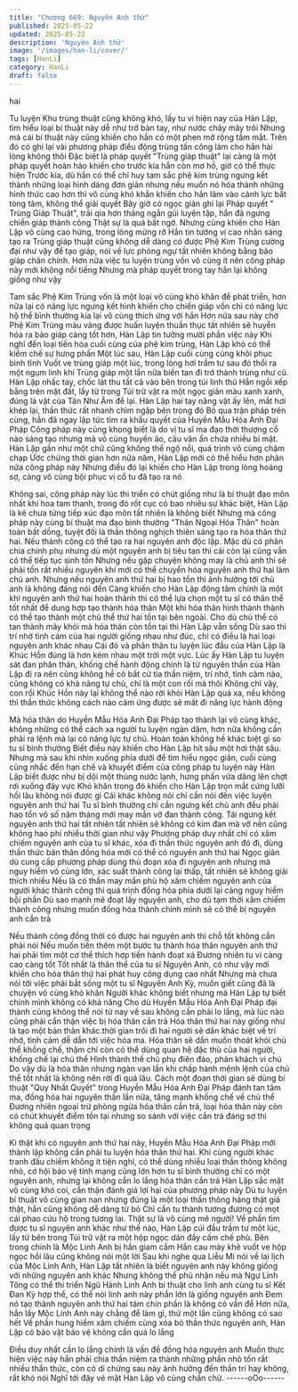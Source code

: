 ```yaml
---
title: "Chương 669: Nguyên Anh thứ"
published: 2025-05-22
updated: 2025-05-22
description: 'Nguyên Anh thứ'
image: '/images/han-li/cover/'
tags: [HanLi]
category: HanLi
draft: false
---
```


hai

Tu luyện Khu trùng thuật cũng không khó, lấy tu vi hiện nay của
Hàn Lập, tìm hiểu loại bí thuật này dễ như trở bàn tay, như nước
chảy mây trôi
Nhưng mà cái bí thuật này cũng khiến cho hắn có một phen mở
rộng tầm mắt. Trên đó có ghi lại vài phương pháp điều động trùng
tấn công làm cho hắn hài lòng không thôi
Đặc biệt là pháp quyết "Trùng giáp thuật" lại càng là một pháp
quyết hoàn hảo khiến cho trước kia hắn còn mơ hồ, giờ có thể
thực hiện
Trước kia, dù hắn có thể chỉ huy tam sắc phệ kim trùng ngưng kết
thành những loại hình dáng đơn giản nhưng nếu muốn nó hóa
thành những hình thức cao hơn thì vô cùng khó khắn khiến cho
hắn lâm vào cảnh lực bất tòng tâm, không thể giải quyết
Bây giờ có ngọc giản ghi lại Pháp quyết " Trùng Giáp Thuật", trải
qia hơn tháng ngắn gủi luyện tập, hắn đã ngưng chiến giáp thành
công
Thật sự là quá bất ngờ. Nhưng cũng khiến cho Hàn Lập vô cùng
cao hứng, trong lòng mừng rỡ
Hắn tin tường vị cao nhân sáng tạo ra Trùng giáp thuật cũng
không dễ dàng có được Phệ Kim Trùng cường đại như vậy để tạo
giáp, nói về lực phòng ngự tất nhiên không bằng bảo giáp chân
chính. Hơn nữa việc tu luyện trùng vốn vô cùng ít nên công pháp
này mới không nổi tiếng
Nhưng mà pháp quyết trong tay hắn lại không giống như vậy

Tam sắc Phệ Kim Trùng vốn là một loại vô cùng khó khăn để phát
triển, hơn nữa lại có năng lực ngưng kết hình khiến cho chiến
giáp vốn chỉ có năng lực hộ thể bình thường kia lại vô cùng thích
ứng với hắn
Hơn nữa sau này chờ Phệ Kim Trùng màu vàng được huấn luyện
thuần thục tất nhiên sẽ huyễn hóa ra bảo giáp càng tốt hơn, Hàn
Lập tin tưởng mười phần việc này
Khi nghĩ đến loại tiến hóa cuối cùng của phệ kim trùng, Hàn Lập
khó có thể kiềm chế sự hưng phấn
Một lúc sau, Hàn Lập cuối cùng cũng khôi phục bình tĩnh
Vuốt ve trùng giáp một lúc, trong lòng hơi trầm tư sau đó thổi ra
một ngụm linh khí
Trùng giáp một lần nữa biến tan đi trở thành trùng như cũ. Hàn
Lập nhấc tay, chốc lát thu tất cả vào bên trong túi linh thú
Hắn ngồi xếp bằng trên mặt đất, lấy từ trong Túi trữ vật ra một
ngọc giản màu xanh xanh, đúng là vật của Tân Như Âm để lại.
Hàn Lập hai tay nâng vật ấy lên, mắt hơi khép lại, thần thức rất
nhanh chìm ngập bên trong đó
Bỏ qua trận pháp trên cùng, hắn đã ngay lập tức tìm ra khẩu
quyết của Huyền Mẫu Hóa Anh Đại Pháp
Công pháp này cũng khong biết là do vị tu sĩ ma đạo thời thượng
cổ nào sáng tạo nhưng mà vô cùng huyền ảo, câu văn ẩn chứa
nhiều bí mật. Hàn Lập gần như một chữ cũng không thể ngộ nổi,
quá trình vô cùng chậm chạp
Ước chừng thời gian hơn nửa năm, Hàn Lập mới có thể hiểu hơn
phân nửa công pháp này
Nhưng điều đó lại khiến cho Hàn Lập trong lòng hoảng sợ, càng
vô cùng bội phục vị cổ tu đã tạo ra nó

Không sai, công pháp này lúc thi triển có chút giống như là bí
thuật đạo môn nhất khí hoa tam thanh, trong đó rốt cục có bao
nhiêu sự khác biệt, Hàn Lập là kẻ chưa từng tiếp xúc đạo môn tất
nhiên là không biết
Nhưng mà công pháp này cùng bí thuật ma đạo bình thường
"Thân Ngoại Hóa Thân" hoàn toàn bất dồng, tuyệt đối là thần
thông nghịch thiên sáng tạo ra hóa thân thứ hai. Nếu thành công
có thể tạo ra hai nguyên anh độc lập. Mặc dù có phân chia chính
phụ nhưng dù một nguyên anh bị tiêu tan thì cái còn lại cũng vẫn
có thể tiếp tục sinh tồn
Nhưng nếu gặp chuyện không may là chủ anh thì sẽ phải tốn rất
nhiều nguyên khí mới có thể chuyển hóa nguyên anh thứ hai làm
chủ anh. Nhưng nếu nguyên anh thứ hai bị hao tổn thì ảnh hưởng
tới chủ anh là không đáng nói đến
Càng khiến cho Hàn Lập động tâm chính là một khi nguyên anh
thứ hai hoàn thành thì có thể lựa chọn một tu sĩ có thân thể tốt
nhất để dung hợp tạo thành hóa thân
Một khi hóa thân hình thành thành có thể tạo thành một chủ thể
thứ hai tồn tại bên ngoài. Cho dù chủ thể có tan thành mây khói
mà hóa thân còn tồn tại thì Hàn Lập vẫn sống
Dù sao thì trí nhớ tình cảm của hai người giống nhau như đúc, chỉ
có điều là hai loại nguyên anh khác nhau
Cái đó và phân thân tu luyện lúc đầu của Hàn Lập là Khúc Hồn
đúng là hơn kém nhau một trời một vực.
Lúc ấy Hàn Lập tu luyện sát đan phân thân, khống chế hành động
chính là từ nguyên thần của Hàn Lập đi ra nên cũng không hề có
bất cứ tia thần niệm, trí nhớ, tình cảm nào, cũng không có khả
năng tự chủ, chỉ là một con rối mà thôi
Không chỉ vậy, con rối Khúc Hồn này lại không thể nào rời khỏi
Hàn Lập quá xa, nếu không thì thần thức không cách nào cảm
ứng được sẽ mất đi năng lực hành động

Mà hóa thân do Huyền Mẫu Hóa Anh Đại Pháp tạo thành lại vô
cùng khác, không những có thể cách xa người tu luyện ngàn
dặm, hơn nữa không cần phải ra lệnh mà lại có năng lực tự chủ.
Hoàn toàn không hề khác biệt gì so tu sĩ bình thường
Biết điều này khiến cho Hàn Lập hít sâu một hơi thật sâu.
Nhưng mà sau khi nhìn xuống phía dưới để tìm hiểu ngọc giản,
cuối cùng cũng nhắc đến hạn chế và khuyết điểm của công pháp
tu luyện này
Hàn Lập biết được như bị dội một thùng nước lạnh, hưng phấn
vừa dâng lên chợt rơi xuống đáy vực
Khó khăn trong đó khiến cho Hàn Lập trọn mắt cứng lưỡi hồi lâu
không nói được gì
Cái khác không nói chỉ cần nói đến việc luyện nguyên anh thứ hai
Tu sĩ bình thường chỉ cần ngưng kết chủ anh đều phải hao tổn vô
số năm tháng mới may mắn vỡ đan thành công. Tái ngưng kết
nguyên anh thứ hai tất nhiên tất nhiên sẽ không có kim đan mà
vỡ nên cũng không hao phí nhiều thời gian như vậy
Phương pháp duy nhất chỉ có xâm chiếm nguyên anh của tu sĩ
khác, xóa đi thần thức nguyên anh đó đi, dùng thần thức bản thân
đồng hóa mới có thể có nguyên anh thứ hai
Ngọc giản dù cung cấp phương pháp dùng thủ đoạn xóa đi
nguyên anh nhưng mà nguy hiểm vô cùng lớn, xác suất thành
công lại thấp, tất nhiên sẽ không giải thích nhiều
Nếu là có thần may mắn phù hộ xâm chiếm nguyên anh của
người khác thành công thì quá trình đồng hóa phía dưới lại càng
nguy hiểm bội phần
Dù sao mạnh mẽ đoạt lấy nguyên anh, cho dù tạm thời xâm
chiếm thành công nhưng muốn đồng hóa thành chính mình sẽ có
thể bị nguyên anh cắn trả

Nếu thành công đồng thời có được hai nguyên anh thì chỗ tốt
không cần phải nói
Nếu muốn tiến thêm một bước tu thành hóa thân nguyên anh thứ
hai phải tìm một cơ thể thích hợp tiến hành đoạt xá
Đương nhiên tu vi càng cao càng tốt
Tốt nhất là thân thể của tu sĩ Nguyên Anh, có như vậy mới khiến
cho hóa thân thứ hai phát huy công dụng cao nhất
Nhưng mà chưa nói tới việc phải bắt sống một tu sĩ Nguyên Anh
Kỳ, muốn giết cũng đã là chuyện vô cùng khó khăn
Người khác không biết nhưng mà Hàn Lập tự biết chính mình
không có khả năng
Cho dù Huyền Mẫu Hóa Anh Đại Pháp đại thành cũng không thể
nói từ nay về sau không cần phải lo lắng, mà lúc nào cũng phải
cẩn thận việc bị hóa thân cắn trả
Hóa thân thứ hai này giống như là tạo một bản thân khác.thời
gian trôi đi hai người sẽ dần khác biệt về trí nhớ, tình cảm dễ dẫn
tới việc hóa ma. Hóa thân sẽ dần muốn thoát khỏi chủ thể khống
chế, thậm chí còn có thể dùng quan hệ đặc thù của hai người,
khống chế lại chủ thể
Hình thành thế chủ phụ điên đảo, phản khách vi chủ
Do vậy dù là hóa thân nhưng ngàn vạn lần khi chấp hành mệnh
lệnh của chủ thể tốt nhất là không nên rời đi quá lâu. Cách một
đoạn thời gian sẽ dùng bí thuật "Quy Nhất Quyết" trong Huyền
Mẫu Hóa Anh Đại Pháp đánh tan tâm ma, đồng hóa hai nguyên
thần lần nữa, tăng mạnh khống chế về chủ thể
Đương nhiên ngoại trừ phòng ngừa hóa thân cắn trả, loại hóa
thân này còn có chút khuyết điểm tồn tại nhưng so sánh với việc
cắn trả đáng sợ thì không quá quan trọng

Kì thật khi có nguyên anh thứ hai này, Huyền Mẫu Hóa Anh Đại
Pháp mới thành lập không cần phải tu luyện hóa thân thứ hai. Khi
cùng người khác tranh đấu chiếm không ít tiện nghi, có thể dùng
nhiều loại thần thông không nhỏ, cơ hội bảo vệ tính mạng cũng
lớn hơn tu sĩ bình thường chỉ có một nguyên anh, nhưng lại
không cần lo lắng hóa thân cắn trả
Hàn Lập sắc mặt vô cùng khó coi, cẩn thận đánh giá lợi hại của
phương pháp này
Dù tu luyện bí thuật vô cùng gian nan nhưng đúng là một loại thần
thông hàng thật giá thật, hắn cũng không dễ dàng từ bỏ
Chỉ cần tu thành tương đương có mọt cái phao cứu hộ trong
tương lai. Thật sự là vô cùng mê người!
Về phần tìm được tu sĩ nguyên anh khác như thế nào, Hàn Lập
cúi đầu trầm tư một lúc, lấy từ bên trong Túi trữ vật ra một hộp
ngọc dán đầy cấm chế phù. Bên trong chính là Mộc Linh Anh bị
hắn giam cầm
Hắn cau mày khẽ vuốt ve hộp ngọc hồi lâu cũng không nói một lời
Sau khi nghe qua Liễu Mi nói về lai lịch của Mộc Linh Anh, Hàn
Lập tất nhiên là biết nguyên anh này không giống với những
nguyên anh khác
Nhưng không thể phủ nhận nếu mà Ngự Linh Tông có thể thi triển
Ngũ Hành Linh Anh bí thuật cho linh anh cùng tu sĩ Kết Đan Kỳ
hợp thể, có thể nói linh anh này phần lớn là giống nguyên anh
Đem nó tạo thành nguyên anh thứ hai tám chín phần là không có
vấn đề
Hơn nữa, hắn lấy Mộc Linh Anh này chẳng để làm gì, thử một lần
cũng không có sao hết
Về phần hung hiểm xâm chiếm cùng xóa bỏ thần thức nguyên
anh, Hàn Lập có bảo vật bảo vệ không cần quá lo lắng

Điều duy nhất cần lo lắng chính là vấn đề đồng hóa nguyên anh
Muốn thực hiện việc này hắn phải chia thần niệm ra thành những
phần nhỏ tốn rất nhiều thần thức, còn có di chứng sau này ảnh
hưởng đến thần trí hay không, rất khó nói
Nghĩ tới đây vẻ mặt Hàn Lập vô cùng chần chừ.
------oOo------
